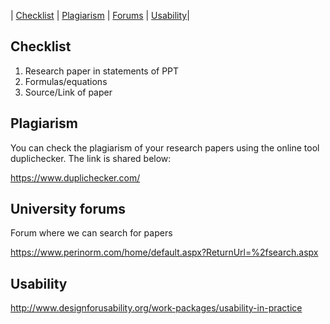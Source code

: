 | [Checklist](#checklist) | [Plagiarism](#plagiarism) | [Forums](#university-forums) | [Usability](#usability)|

## Checklist

1. Research paper in statements of PPT
2. Formulas/equations
3. Source/Link of paper

## Plagiarism

You can check the plagiarism of your research papers using the online tool duplichecker​. The link is shared below:

https://www.duplichecker.com/

## University forums
Forum where we can search for papers

https://www.perinorm.com/home/default.aspx?ReturnUrl=%2fsearch.aspx


## Usability

http://www.designforusability.org/work-packages/usability-in-practice
